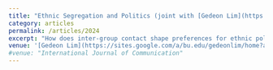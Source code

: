 ```yaml
---
title: "Ethnic Segregation and Politics (joint with [Gedeon Lim](https://sites.google.com/a/bu.edu/gedeonlim/home?authuser=0))"
category: articles
permalink: /articles/2024
excerpt: "How does inter-group contact shape preferences for ethnic politics? In this paper, we study how persistent differences in inter-ethnic contact affect voting patterns for ethno-nationalistic policies. Specifically, we leverage the effects of a large-scale colonial resettlement program where, in a fight for ``hearts and minds”, villagers were relocated into 550 fenced-up, isolated, mono-ethnic camps. Using linked administrative data, we show that large-scale resettlement has a clear, causal effect on contemporary ethnic geography and continues to shape contemporary voting patterns."
venue: '[Gedeon Lim](https://sites.google.com/a/bu.edu/gedeonlim/home?authuser=0)'
#venue: "International Journal of Communication"
---
```


